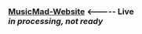 ### [MusicMad-Website](https://asimmakhmudov.github.io/MusicPlaylist-Website/) <----- Live </br> *in processing, not ready*

